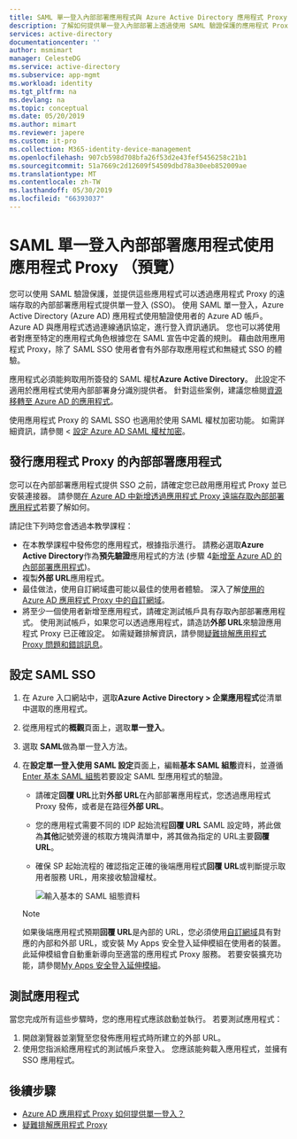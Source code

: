 ```yaml
---
title: SAML 單一登入內部部署應用程式與 Azure Active Directory 應用程式 Proxy （預覽） |Microsoft Docs
description: 了解如何提供單一登入內部部署上透過使用 SAML 驗證保護的應用程式 Proxy 發佈應用程式。
services: active-directory
documentationcenter: ''
author: msmimart
manager: CelesteDG
ms.service: active-directory
ms.subservice: app-mgmt
ms.workload: identity
ms.tgt_pltfrm: na
ms.devlang: na
ms.topic: conceptual
ms.date: 05/20/2019
ms.author: mimart
ms.reviewer: japere
ms.custom: it-pro
ms.collection: M365-identity-device-management
ms.openlocfilehash: 907cb598d708bfa26f53d2e43fef5456258c21b1
ms.sourcegitcommit: 51a7669c2d12609f54509dbd78a30eeb852009ae
ms.translationtype: MT
ms.contentlocale: zh-TW
ms.lasthandoff: 05/30/2019
ms.locfileid: "66393037"
---
```

# <a name="saml-single-sign-on-for-on-premises-applications-with-application-proxy-preview"></a>SAML 單一登入內部部署應用程式使用應用程式 Proxy （預覽）

您可以使用 SAML 驗證保護，並提供這些應用程式可以透過應用程式 Proxy 的遠端存取的內部部署應用程式提供單一登入 (SSO)。 使用 SAML 單一登入，Azure Active Directory (Azure AD) 應用程式使用驗證使用者的 Azure AD 帳戶。 Azure AD 與應用程式透過連線通訊協定，進行登入資訊通訊。 您也可以將使用者對應至特定的應用程式角色根據您在 SAML 宣告中定義的規則。 藉由啟用應用程式 Proxy，除了 SAML SSO 使用者會有外部存取應用程式和無縫式 SSO 的體驗。

應用程式必須能夠取用所簽發的 SAML 權杖**Azure Active Directory**。 此設定不適用於應用程式使用內部部署身分識別提供者。 針對這些案例，建議您檢閱[資源移轉至 Azure AD 的應用程式](migration-resources.md)。

使用應用程式 Proxy 的 SAML SSO 也適用於使用 SAML 權杖加密功能。 如需詳細資訊，請參閱 <<c0> [ 設定 Azure AD SAML 權杖加密](howto-saml-token-encryption.md)。

## <a name="publish-the-on-premises-application-with-application-proxy"></a>發行應用程式 Proxy 的內部部署應用程式

您可以在內部部署應用程式提供 SSO 之前，請確定您已啟用應用程式 Proxy 並已安裝連接器。 請參閱[在 Azure AD 中新增透過應用程式 Proxy 遠端存取內部部署應用程式](application-proxy-add-on-premises-application.md)若要了解如何。

請記住下列時您會透過本教學課程：

* 在本教學課程中發佈您的應用程式，根據指示進行。 請務必選取**Azure Active Directory**作為**預先驗證**應用程式的方法 (步驟 4[新增至 Azure AD 的內部部署應用程式](application-proxy-add-on-premises-application.md#add-an-on-premises-app-to-azure-ad
))。
* 複製**外部 URL**應用程式。
* 最佳做法，使用自訂網域盡可能以最佳的使用者體驗。 深入了解[使用的 Azure AD 應用程式 Proxy 中的自訂網域](application-proxy-configure-custom-domain.md)。
* 將至少一個使用者新增至應用程式，請確定測試帳戶具有存取內部部署應用程式。 使用測試帳戶，如果您可以透過應用程式，請造訪**外部 URL**來驗證應用程式 Proxy 已正確設定。 如需疑難排解資訊，請參閱[疑難排解應用程式 Proxy 問題和錯誤訊息](application-proxy-troubleshoot.md)。

## <a name="set-up-saml-sso"></a>設定 SAML SSO

1. 在 Azure 入口網站中，選取**Azure Active Directory > 企業應用程式**從清單中選取的應用程式。
1. 從應用程式的**概觀**頁面上，選取**單一登入**。
1. 選取  **SAML**做為單一登入方法。
1. 在**設定單一登入使用 SAML 設定**頁面上，編輯**基本 SAML 組態**資料，並遵循[Enter 基本 SAML 組態](configure-single-sign-on-non-gallery-applications.md#saml-based-single-sign-on)若要設定 SAML 型應用程式的驗證。

   * 請確定**回覆 URL**比對**外部 URL**在內部部署應用程式，您透過應用程式 Proxy 發佈，或者是在路徑**外部 URL**。
   * 您的應用程式需要不同的 IDP 起始流程**回覆 URL** SAML 設定時，將此做為**其他**記號旁邊的核取方塊與清單中，將其做為指定的 URL主要**回覆 URL**。
   * 確保 SP 起始流程的 確認指定正確的後端應用程式**回覆 URL**或判斷提示取用者服務 URL，用來接收驗證權杖。

     ![輸入基本的 SAML 組態資料](./media/application-proxy-configure-single-sign-on-on-premises-apps/basic-saml-configuration.png)

    > [!NOTE]
    > 如果後端應用程式預期**回覆 URL**是內部的 URL，您必須使用[自訂網域](application-proxy-configure-custom-domain.md)具有對應的內部和外部 URL，或安裝 My Apps 安全登入延伸模組在使用者的裝置。 此延伸模組會自動重新導向至適當的應用程式 Proxy 服務。 若要安裝擴充功能，請參閱[My Apps 安全登入延伸模組](../user-help/my-apps-portal-end-user-access.md#download-and-install-the-my-apps-secure-sign-in-extension)。

## <a name="test-your-app"></a>測試應用程式

當您完成所有這些步驟時，您的應用程式應該啟動並執行。 若要測試應用程式：

1. 開啟瀏覽器並瀏覽至您發佈應用程式時所建立的外部 URL。 
1. 使用您指派給應用程式的測試帳戶來登入。 您應該能夠載入應用程式，並擁有 SSO 應用程式。

## <a name="next-steps"></a>後續步驟

- [Azure AD 應用程式 Proxy 如何提供單一登入？](application-proxy-single-sign-on.md)
- [疑難排解應用程式 Proxy](application-proxy-troubleshoot.md)
